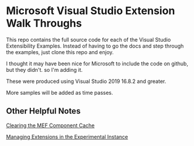 # Microsoft Visual Studio Extension Walk Throughs
This repo contains the full source code for each of the Visual Studio Extensibility Examples.  Instead of having to go the docs and step through the examples, just clone this repo and enjoy.

I thought it may have been nice for Microsoft to include the code on github, but they didn't. so I'm adding it.

These were produced using Visual Studio 2019 16.8.2 and greater.

More samples will be added as time passes.

## Other Helpful Notes

[Clearing the MEF Component Cache](Component-Cache.md)

[Managing Extensions in the Experimental Instance](Managing-Extensions.md)


